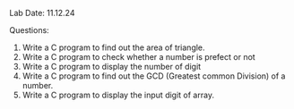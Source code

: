 Lab Date: 11.12.24

Questions:
1. Write a C program to find out the area of triangle.
2. Write a C program to check whether a number is prefect or not
3. Write a C program to display the number of digit 
4. Write a C program to find out the GCD (Greatest common Division) of a number.
5. Write a C program to display the input digit of array.
